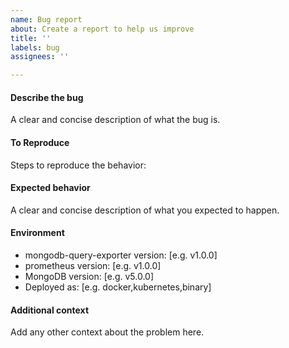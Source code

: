 ```yaml
---
name: Bug report
about: Create a report to help us improve
title: ''
labels: bug
assignees: ''

---
```


#### Describe the bug
A clear and concise description of what the bug is.

#### To Reproduce
Steps to reproduce the behavior:

#### Expected behavior
A clear and concise description of what you expected to happen.

#### Environment
 - mongodb-query-exporter version: [e.g. v1.0.0]
 - prometheus version: [e.g. v1.0.0]
 - MongoDB version: [e.g. v5.0.0]
 - Deployed as: [e.g. docker,kubernetes,binary]

#### Additional context
Add any other context about the problem here.
